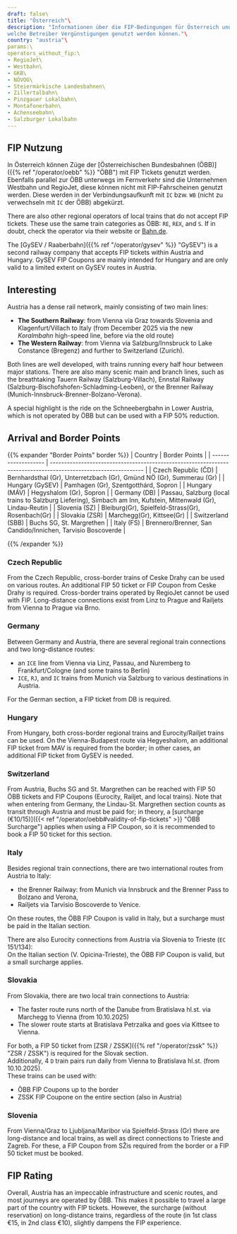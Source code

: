 ```yaml
---
draft: false\
title: "Österreich"\
description: "Informationen über die FIP-Bedingungen für Österreich und für
welche Betreiber Vergünstigungen genutzt werden können."\
country: "austria"\
params:\
operators_without_fip:\
- RegioJet\
- Westbahn\
- GKB\
- NÖVOG\
- Steiermärkische Landesbahnen\
- Zillertalbahn\
- Pinzgauer Lokalbahn\
- Montafonerbahn\
- Achenseebahn\
- Salzburger Lokalbahn
---
```


## FIP Nutzung

In Österreich können Züge der [Österreichischen Bundesbahnen (ÖBB)]({{% ref
"/operator/oebb" %}} "ÖBB") mit FIP Tickets genutzt werden. Ebenfalls parallel
zur ÖBB unterwegs im Fernverkehr sind die Unternehmen Westbahn und RegioJet,
diese können nicht mit FIP-Fahrscheinen genutzt werden. Diese werden in der
Verbindungsaufkunft mit `IC` bzw. `WB` (nicht zu verwechseln mit `IC` der ÖBB)
abgekürzt.

There are also other regional operators of local trains that do not accept FIP
tickets. These use the same train categories as ÖBB: `RE`, `REX`, and `S`. If in
doubt, check the operator via their website or
[Bahn.de](https://int.bahn.de/en).

The [GySEV / Raaberbahn]({{% ref "/operator/gysev" %}} "GySEV") is a second
railway company that accepts FIP tickets within Austria and Hungary. GySEV FIP
Coupons are mainly intended for Hungary and are only valid to a limited extent
on GySEV routes in Austria.

## Interesting

Austria has a dense rail network, mainly consisting of two main lines:

- **The Southern Railway**: from Vienna via Graz towards Slovenia and
  Klagenfurt/Villach to Italy (from December 2025 via the new _Koralmbahn_
  high-speed line, before via the old route)
- **The Western Railway**: from Vienna via Salzburg/Innsbruck to Lake Constance
  (Bregenz) and further to Switzerland (Zurich).

Both lines are well developed, with trains running every half hour between major
stations. There are also many scenic main and branch lines, such as the
breathtaking Tauern Railway (Salzburg-Villach), Ennstal Railway
(Salzburg-Bischofshofen-Schladming-Leoben), or the Brenner Railway
(Munich-Innsbruck-Brenner-Bolzano-Verona).

A special highlight is the ride on the Schneebergbahn in Lower Austria, which is
not operated by ÖBB but can be used with a FIP 50% reduction.

## Arrival and Border Points

{{% expander "Border Points" border %}}
| Country             | Border Points                                                                                                   |
| ------------------- | --------------------------------------------------------------------------------------------------------------- |
| Czech Republic (ČD) | Bernhardsthal (Gr), Unterretzbach (Gr), Gmünd NÖ (Gr), Summerau (Gr)                                            |
| Hungary (GySEV)     | Pamhagen (Gr), Szentgotthárd, Sopron                                                                            |
| Hungary (MÁV)       | Hegyshalom (Gr), Sopron                                                                                         |
| Germany (DB)        | Passau, Salzburg (local trains to Salzburg Liefering), Simbach am Inn, Kufstein, Mittenwald (Gr), Lindau-Reutin |
| Slovenia (SZ)       | Bleiburg(Gr), Spielfeld-Strass(Gr), Rosenbach(Gr)                                                               |
| Slovakia (ZSR)      | Marchegg(Gr), Kittsee(Gr)                                                                                       |
| Switzerland (SBB)   | Buchs SG, St. Margrethen                                                                                        |
| Italy (FS)          | Brennero/Brenner, San Candido/Innichen, Tarvisio Boscoverde                                                     |

{{% /expander %}}

### Czech Republic

From the Czech Republic, cross-border trains of Ceske Drahy can be used on
various routes. An additional FIP 50 ticket or FIP Coupon from Ceske Drahy is
required. Cross-border trains operated by RegioJet cannot be used with FIP.
Long-distance connections exist from Linz to Prague and Railjets from Vienna to
Prague via Brno.

### Germany

Between Germany and Austria, there are several regional train connections and
two long-distance routes:

- an `ICE` line from Vienna via Linz, Passau, and Nuremberg to Frankfurt/Cologne
  (and some trains to Berlin)
- `ICE`, `RJ`, and `IC` trains from Munich via Salzburg to various destinations
  in Austria.

For the German section, a FIP ticket from DB is required.

### Hungary

From Hungary, both cross-border regional trains and Eurocity/Railjet trains can
be used. On the Vienna-Budapest route via Hegyeshalom, an additional FIP ticket
from MAV is required from the border; in other cases, an additional FIP ticket
from GySEV is needed.

### Switzerland

From Austria, Buchs SG and St. Margrethen can be reached with FIP 50 ÖBB tickets
and FIP Coupons (Eurocity, Railjet, and local trains). Note that when entering
from Germany, the Lindau-St. Margrethen section counts as transit through
Austria and must be paid for; in theory, a [surcharge (€10/15)]({{< ref
"/operator/oebb#validity-of-fip-tickets" >}} "ÖBB Surcharge") applies when using
a FIP Coupon, so it is recommended to book a FIP 50 ticket for this section.

### Italy

Besides regional train connections, there are two international routes from
Austria to Italy:

- the Brenner Railway: from Munich via Innsbruck and the Brenner Pass to Bolzano
  and Verona,
- Railjets via Tarvisio Boscoverde to Venice.

On these routes, the ÖBB FIP Coupon is valid in Italy, but a surcharge must be
paid in the Italian section.

There are also Eurocity connections from Austria via Slovenia to Trieste (`EC`
151/134): \
On the Italian section (V. Opicina-Trieste), the ÖBB FIP Coupon is valid, but a
small surcharge applies.

### Slovakia

From Slovakia, there are two local train connections to Austria:

- The faster route runs north of the Danube from Bratislava hl.st. via Marchegg
  to Vienna (from 10.10.2025)
- The slower route starts at Bratislava Petrzalka and goes via Kittsee to
  Vienna.

For both, a FIP 50 ticket from [ZSR / ZSSK]({{% ref "/operator/zssk" %}} "ZSR /
ZSSK") is required for the Slovak section. \
Additionally, 4 `D` train pairs run daily from Vienna to Bratislava hl.st. (from
10.10.2025). \
These trains can be used with:
- ÖBB FIP Coupons up to the border
- ZSSK FIP Coupone on the entire section (also in Austria)

### Slovenia

From Vienna/Graz to Ljubljana/Maribor via Spielfeld-Strass (Gr) there are
long-distance and local trains, as well as direct connections to Trieste and
Zagreb. For these, a FIP Coupon from SŽis required from the border or a FIP 50
ticket must be booked.

## FIP Rating

Overall, Austria has an impeccable infrastructure and scenic routes, and most
journeys are operated by ÖBB. This makes it possible to travel a large part of
the country with FIP tickets. However, the surcharge (without reservation) on
long-distance trains, regardless of the route (in 1st class €15, in 2nd class
€10), slightly dampens the FIP experience.
